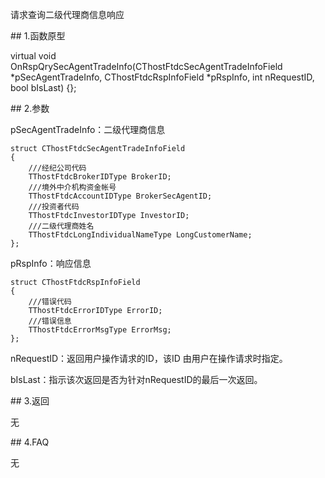 <p>请求查询二级代理商信息响应</p>
<span class="anchor" id="9d92d194-5141-4b7d-95d5-dbe28f6e2f93"></span>
## 1.函数原型
<p>virtual void OnRspQrySecAgentTradeInfo(CThostFtdcSecAgentTradeInfoField *pSecAgentTradeInfo, CThostFtdcRspInfoField *pRspInfo, int nRequestID, bool bIsLast) {};</p>
<span class="anchor" id="bc6fcbed-18eb-47d5-b1f2-b1ff60edfc91"></span>
## 2.参数
<p>pSecAgentTradeInfo：二级代理商信息</p>
<pre><code>struct CThostFtdcSecAgentTradeInfoField
{
    ///经纪公司代码
    TThostFtdcBrokerIDType BrokerID;
    ///境外中介机构资金帐号
    TThostFtdcAccountIDType BrokerSecAgentID;
    ///投资者代码
    TThostFtdcInvestorIDType InvestorID;
    ///二级代理商姓名
    TThostFtdcLongIndividualNameType LongCustomerName;
};
</code></pre>
<p>pRspInfo：响应信息</p>
<pre><code>struct CThostFtdcRspInfoField
{
    ///错误代码
    TThostFtdcErrorIDType ErrorID;
    ///错误信息
    TThostFtdcErrorMsgType ErrorMsg;
};
</code></pre>
<p>nRequestID：返回用户操作请求的ID，该ID 由用户在操作请求时指定。</p>
<p>bIsLast：指示该次返回是否为针对nRequestID的最后一次返回。</p>
<span class="anchor" id="02ca7fc7-789e-4073-9953-c20f02d44bcd"></span>
## 3.返回
<p>无</p>
<span class="anchor" id="9deb56c2-d09a-41dd-b0fc-2401a9133fc4"></span>
## 4.FAQ
<p>无</p>
